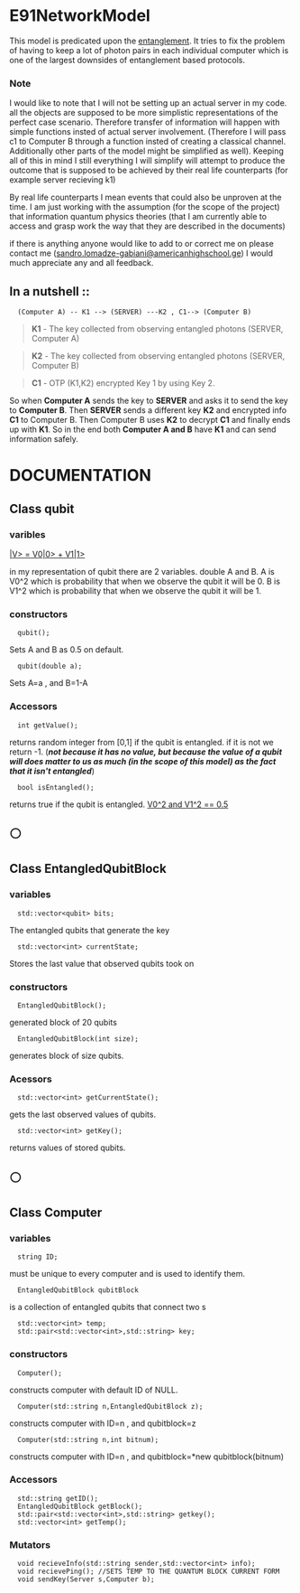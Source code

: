 # E91NetworkModel

  This model is predicated upon the [entanglement](https://en.wikipedia.org/wiki/Quantum_entanglement). It tries to fix the problem of having to keep a lot of photon pairs in each individual computer which is one of the largest downsides of entanglement based protocols.
  
  ### Note
  I would like to note that I will not be setting up an actual server in my code. all the objects are supposed to be more simplistic representations of the perfect case scenario. Therefore transfer of information will happen with simple functions insted of actual server involvement. (Therefore I will pass c1 to Computer B through a function insted of creating a classical channel. Additionally other parts of the model might be simplified as well). Keeping all of this in mind I still everything I will simplify will attempt to produce the outcome that is supposed to be achieved by their real life counterparts (for example server recieving k1)
  
  By real life counterparts I mean events that could also be unproven at the time. I am just working  with the assumption (for the scope of the project) that information quantum physics theories (that I am currently able to access and grasp work the way that they are described in the documents)
  
  if there is anything anyone would like to add to or correct me on please contact me (sandro.lomadze-gabiani@americanhighschool.ge) I would much appreciate any and all feedback.
##  In a nutshell ::
  
  
      (Computer A) -- K1 --> (SERVER) ---K2 , C1--> (Computer B)
  
  
  >**K1** - The key collected from observing entangled photons (SERVER, Computer A)
  
  >**K2** - The key collected from observing entangled photons (SERVER, Computer B)
  
  >**C1** - OTP (K1,K2) encrypted Key 1 by using Key 2.

  So when **Computer A** sends the key to **SERVER** and asks it to send the key to **Computer B**. Then **SERVER** sends a different key **K2** and encrypted info **C1** to Computer B. Then Computer B uses **K2** to decrypt **C1** and finally ends up with **K1**. So in the end both **Computer A and B** have **K1** and can send information safely.


# DOCUMENTATION

## Class qubit

### varibles

[|V> = V0|0> + V1|1>](https://en.wikipedia.org/wiki/Qubit)

in my representation of qubit there are 2 variables. double A and B.
A is V0^2 which is probability that when we observe the qubit it will be 0.
B is V1^2 which is probability that when we observe the qubit it will be 1.
  
### constructors

      qubit();
 Sets A and B as 0.5 on default.
        
      qubit(double a);
 Sets A=a , and B=1-A 
 
 ### Accessors
 
      int getValue();
  returns random integer from [0,1] if the qubit is entangled. if it is not we return -1. (**_not because it has no value, but because the value of a qubit will does matter to us as much (in the scope of this model) as the fact that it isn't entangled_**)

      bool isEntangled();
returns true if the qubit is entangled. [V0^2 and V1^2 == 0.5](https://en.wikipedia.org/wiki/Quantum_entanglement)

## :white_circle:
## Class EntangledQubitBlock

### variables
      std::vector<qubit> bits;
The entangled qubits that generate the key
      
      std::vector<int> currentState;
Stores the last value that observed qubits took on

### constructors
      EntangledQubitBlock();
generated block of 20 qubits

      EntangledQubitBlock(int size);
generates block of size qubits.

### Acessors
      std::vector<int> getCurrentState();
 gets the last observed values of qubits.
 
      std::vector<int> getKey();
 returns values of stored qubits.


## :white_circle:                                                                                                                          
## Class Computer

### variables
      string ID;
must be unique to every computer and is used to identify them.

      EntangledQubitBlock qubitBlock
is a collection of entangled qubits that connect two s


      std::vector<int> temp;
      std::pair<std::vector<int>,std::string> key;
### constructors
      Computer();
constructs computer with default ID of NULL.

      Computer(std::string n,EntangledQubitBlock z);
constructs computer with ID=n , and qubitblock=z

      Computer(std::string n,int bitnum);
constructs computer with ID=n , and qubitblock=*new qubitblock(bitnum)     

### Accessors
      std::string getID();
      EntangledQubitBlock getBlock();
      std::pair<std::vector<int>,std::string> getkey();
      std::vector<int> getTemp();

### Mutators
      void recieveInfo(std::string sender,std::vector<int> info);
      void recievePing(); //SETS TEMP TO THE QUANTUM BLOCK CURRENT FORM
      void sendKey(Server s,Computer b);
      



